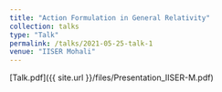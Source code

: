 ```yaml
---
title: "Action Formulation in General Relativity"
collection: talks
type: "Talk"
permalink: /talks/2021-05-25-talk-1
venue: "IISER Mohali"
---
```


[Talk.pdf]({{ site.url }}/files/Presentation_IISER-M.pdf)
